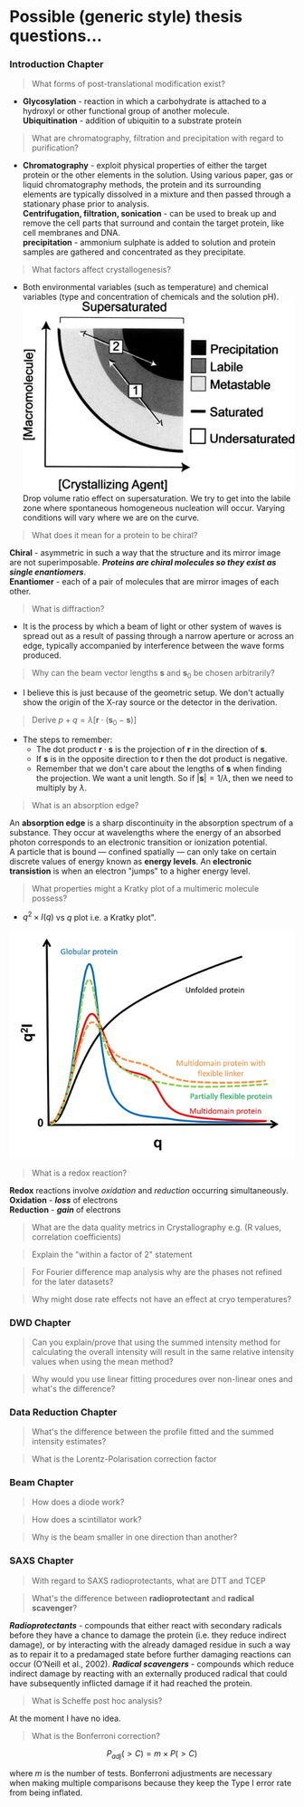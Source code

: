 # Possible (generic style) thesis questions...

### Introduction Chapter
> What forms of post-translational modification exist?

- **Glycosylation** - reaction in which a carbohydrate is attached to a hydroxyl or other functional group of another molecule.   
**Ubiquitination** - addition of ubiquitin to a substrate protein

> What are chromatography, filtration and precipitation with regard to purification?

- **Chromatography** - exploit physical properties of either the target protein or the other elements in the solution. Using various paper, gas or liquid chromatography methods, the protein and its surrounding elements are typically dissolved in a mixture and then passed through a stationary phase prior to analysis.  
**Centrifugation, filtration, sonication** - can be used to break up and remove the cell parts that surround and contain the target protein, like cell membranes and DNA.   
**precipitation** - ammonium sulphate is added to solution and protein samples are gathered and concentrated as they precipitate.

> What factors affect crystallogenesis?

- Both environmental variables (such as temperature) and chemical variables (type and concentration of chemicals and the solution pH).
![solubility curve](figures/solubilitycurve.jpg)   
Drop volume ratio effect on supersaturation. We try to get into the labile zone where spontaneous homogeneous nucleation will occur. Varying conditions will vary where we are on the curve.

> What does it mean for a protein to be chiral?

**Chiral** - asymmetric in such a way that the structure and its mirror image are not superimposable. ***Proteins are chiral molecules so they exist as single enantiomers***.   
**Enantiomer** - each of a pair of molecules that are mirror images of each other.

> What is diffraction?

- It is the process by which a beam of light or other system of waves is spread out as a result of passing through a narrow aperture or across an edge, typically accompanied by interference between the wave forms produced.

> Why can the beam vector lengths $\boldsymbol{s}$ and $\boldsymbol{s}_0$ be chosen arbitrarily?

- I believe this is just because of the geometric setup. We don't actually show the origin of the X-ray source or the detector in the derivation.

> Derive $p + q = \lambda[\boldsymbol{r} \cdot (\boldsymbol{s}_0 - \boldsymbol{s})]$

- The steps to remember:
    - The dot product $\boldsymbol{r} \cdot \boldsymbol{s}$ is the projection of $\boldsymbol{r}$ in the direction of $\boldsymbol{s}$.
    - If $\boldsymbol{s}$ is in the opposite direction to $\boldsymbol{r}$ then the dot product is negative.
    - Remember that we don't care about the lengths of $\boldsymbol{s}$ when finding the projection. We want a unit length. So if $|\boldsymbol{s}| = 1/\lambda$, then we need to multiply by $\lambda$.

> What is an absorption edge?

An **absorption edge** is a sharp discontinuity in the absorption spectrum of a substance. They occur at wavelengths where the energy of an absorbed photon corresponds to an electronic transition or ionization potential.   
A particle that is bound — confined spatially — can only take on certain discrete values of energy known as **energy levels**. An **electronic transistion** is when an electron "jumps" to a higher energy level.

> What properties might a Kratky plot of a multimeric molecule possess?

- $q^2 \times I(q)$ vs $q$ plot i.e. a Kratky plot".

![Kratky Plots](figures/kratkyplot.jpg)

> What is a redox reaction?

**Redox** reactions involve *oxidation* and *reduction* occurring simultaneously.   
**Oxidation** - ***loss*** of electrons   
**Reduction** - ***gain*** of electrons

> What are the data quality metrics in Crystallography e.g. (R values, correlation coefficients)

> Explain the "within a factor of 2" statement

> For Fourier difference map analysis why are the phases not refined for the later datasets?

> Why might dose rate effects not have an effect at cryo temperatures?

### DWD Chapter

> Can you explain/prove that using the summed intensity method for calculating the overall intensity will result in the same relative intensity values when using the mean method?

> Why would you use linear fitting procedures over non-linear ones and what's the difference?

### Data Reduction Chapter

> What's the difference between the profile fitted and the summed intensity estimates?

> What is the Lorentz-Polarisation correction factor

### Beam Chapter

> How does a diode work?

> How does a scintillator work?

> Why is the beam smaller in one direction than another?

### SAXS Chapter

> With regard to SAXS radioprotectants, what are DTT and TCEP

> What's the difference between **radioprotectant** and **radical scavenger**?

***Radioprotectants*** - compounds that either react with secondary radicals before they have a chance to damage the protein (i.e. they reduce indirect damage), or by interacting with the already damaged residue in such a way as to repair it to a predamaged state before further damaging reactions can occur (O’Neill et al., 2002).
***Radical scavengers*** - compounds which reduce indirect damage by reacting with an externally produced radical that could have subsequently inflicted damage if it had reached the protein.

> What is Scheffe post hoc analysis?

At the moment I have no idea.

> What is the Bonferroni correction?

$$P_{adj}(>C) = m \times P(>C)$$

where $m$ is the number of tests.
Bonferroni adjustments are necessary when making multiple comparisons because they keep the Type I error rate from being inflated.
